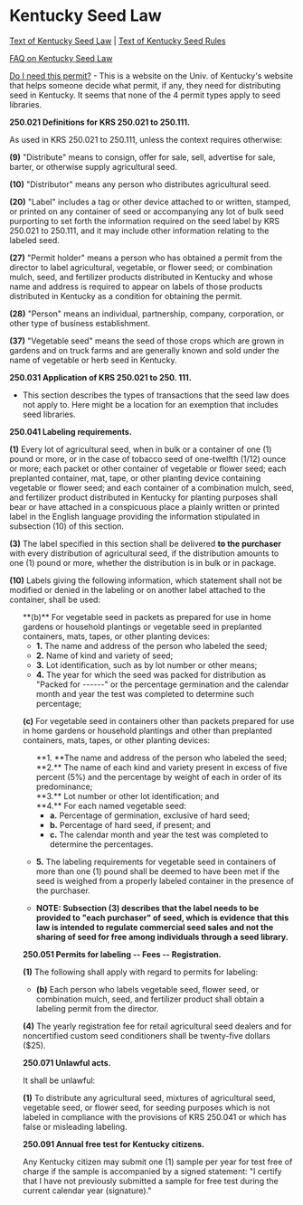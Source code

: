 # Kentucky Seed Law

[Text of Kentucky Seed Law](http://www.rs.uky.edu/seed/law/KYSeedLaw.pdf) | [Text of Kentucky Seed Rules](http://www.rs.uky.edu/seed/law/KYSeedRegulations.pdf)

[FAQ on Kentucky Seed Law](http://www.rs.uky.edu/seed/information/law/FAQlaw.php)

[Do I need this permit?](http://www.rs.uky.edu/seed/permit/index.php) - This is a website on the Univ. of Kentucky's website that helps someone decide what permit, if any, they need for distributing seed in Kentucky. It seems that none of the 4 permit types apply to seed libraries.

**250.021 Definitions for KRS 250.021 to 250.111.**

As used in KRS 250.021 to 250.111, unless the context requires otherwise:

**(9)** "Distribute" means to consign, offer for sale, sell, advertise for sale, barter, or otherwise supply agricultural seed.

**(10)** "Distributor" means any person who distributes agricultural seed.

**(20)** "Label" includes a tag or other device attached to or written, stamped, or printed on any container of seed or accompanying any lot of bulk seed purporting to set forth the information required on the seed label by KRS 250.021 to 250.111, and it may include other information relating to the labeled seed.

**(27)** "Permit holder" means a person who has obtained a permit from the director to label agricultural, vegetable, or flower seed; or combination mulch, seed, and fertilizer products distributed in Kentucky and whose name and address is required to appear on labels of those products distributed in Kentucky as a condition for obtaining the permit. 

**(28)** "Person" means an individual, partnership, company, corporation, or other type of business establishment.

**(37)** "Vegetable seed" means the seed of those crops which are grown in gardens and on truck farms and are generally known and sold under the name of vegetable or herb seed in Kentucky.

**250.031 Application of KRS 250.021 to 250. 111.**

*   This section describes the types of transactions that the seed law does not apply to. Here might be a location for an exemption that includes seed libraries.

**250.041 Labeling requirements.**

**(1)** Every lot of agricultural seed, when in bulk or a container of one (1) pound or more, or in the case of tobacco seed of one-twelfth (1/12) ounce or more; each packet or other container of vegetable or flower seed; each preplanted container, mat, tape, or other planting device containing vegetable or flower seed; and each container of a combination mulch, seed, and fertilizer product distributed in Kentucky for planting purposes shall bear or have attached in a conspicuous place a plainly written or printed label in the English language providing the information stipulated in subsection (10) of this section.

**(3)** The label specified in this section shall be delivered **to the purchaser** with every distribution of agricultural seed, if the distribution amounts to one (1) pound or more, whether the distribution is in bulk or in package.

**(10)** Labels giving the following information, which statement shall not be modified or denied in the labeling or on another label attached to the container, shall be used:
<ul style="list-style: none;"><li>**(b)** For vegetable seed in packets as prepared for use in home gardens or household plantings or vegetable seed in preplanted containers, mats, tapes, or other planting devices: 

*   **1.** The name and address of the person who labeled the seed;
*   **2.** Name of kind and variety of seed;
*   **3.** Lot identification, such as by lot number or other means;
*   **4.** The year for which the seed was packed for distribution as "Packed for ------" or the percentage germination and the calendar month and year the test was completed to determine such percentage; 

**(c)** For vegetable seed in containers other than packets prepared for use in home gardens or household plantings and other than preplanted containers, mats, tapes, or other planting devices: 
<ul style="list-style: none;"><li>**1. **The name and address of the person who labeled the seed;</li>
<li>**2.** The name of each kind and variety present in excess of five percent (5%) and the percentage by weight of each in order of its predominance;</li>
<li>**3.** Lot number or other lot identification; and</li>
<li>**4.** For each named vegetable seed: 

*   **a.** Percentage of germination, exclusive of hard seed;
*   **b.** Percentage of hard seed, if present; and
*   **c.** The calendar month and year the test was completed to determine the percentages. 
</ul style="list-style: none;">

*   **5.** The labeling requirements for vegetable seed in containers of more than one (1) pound shall be deemed to have been met if the seed is weighed from a properly labeled container in the presence of the purchaser.

*   **NOTE: Subsection (3) describes that the label needs to be provided to "each purchaser" of seed, which is evidence that this law is intended to regulate commercial seed sales and not the sharing of seed for free among individuals through a seed library.**

**250.051 Permits for labeling -- Fees -- Registration.**

**(1)** The following shall apply with regard to permits for labeling:

*   **(b)** Each person who labels vegetable seed, flower seed, or combination mulch, seed, and fertilizer product shall obtain a labeling permit from the director.

**(4)** The yearly registration fee for retail agricultural seed dealers and for noncertified custom seed conditioners shall be twenty-five dollars ($25).

**250.071 Unlawful acts.**

It shall be unlawful:

**(1)** To distribute any agricultural seed, mixtures of agricultural seed, vegetable seed, or flower seed, for seeding purposes which is not labeled in compliance with the provisions of KRS 250.041 or which has false or misleading labeling.

**250.091 Annual free test for Kentucky citizens.**

Any Kentucky citizen may submit one (1) sample per year for test free of charge if the sample is accompanied by a signed statement: "I certify that I have not previously submitted a sample for free test during the current calendar year (signature)."
